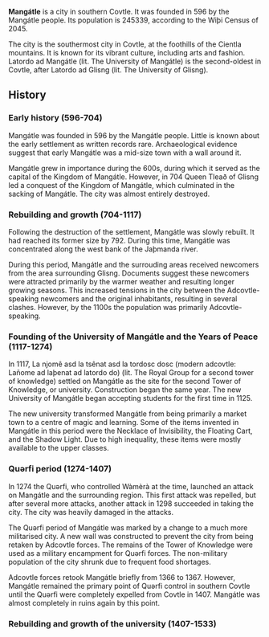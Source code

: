 **Mangátle** is a city in southern Covtle. It was founded in 596 by the Mangátle people. Its population is 245339, according to the Wiþi Census of 2045.

The city is the southermost city in Covtle, at the foothills of the Cientla mountains. It is known for its vibrant culture, including arts and fashion. Latordo ad Mangátle (lit. The University of Mangátle) is the second-oldest in Covtle, after Latordo ad Glisng (lit. The University of Glisng).

## History
### Early history (596-704)
Mangátle was founded in 596 by the Mangátle people. Little is known about the early settlement as written records rare. Archaeological evidence suggest that early Mangátle was a mid-size town with a wall around it.

Mangátle grew in importance during the 600s, during which it served as the capital of the Kingdom of Mangátle. However, in 704 Queen Tleað of Glisng led a conquest of the Kingdom of Mangátle, which culminated in the sacking of Mangátle. The city was almost entirely destroyed.

### Rebuilding and growth (704-1117)
Following the destruction of the settlement, Mangátle was slowly rebuilt. It had reached its former size by 792. During this time, Mangátle was concentrated along the west bank of the Jaþmanda river.

During this period, Mangátle and the surrouding areas received newcomers from the area surrounding Glisng. Documents suggest these newcomers were attracted primarily by the warmer weather and resulting longer growing seasons. This increased tensions in the city between the Adcovtle-speaking newcomers and the original inhabitants, resulting in several clashes. However, by the 1100s the population was primarily Adcovtle-speaking.

### Founding of the University of Mangátle and the Years of Peace (1117-1274)
In 1117, La njomê asd la tsênat asd la tordosc dosc (modern adcovtle: Lañome ad laþenat ad latordo do) (lit. The Royal Group for a second tower of knowledge) settled on Mangátle as the site for the second Tower of Knowledge, or university. Construction began the same year. The new University of Mangátle began accepting students for the first time in 1125.

The new university transformed Mangátle from being primarily a market town to a centre of magic and learning. Some of the items invented in Mangátle in this period were the Necklace of Invisibility, the Floating Cart, and the Shadow Light. Due to high inequality, these items were mostly available to the upper classes.

### Quərfi period (1274-1407)
In 1274 the Quərfi, who controlled Wàmèrà at the time, launched an attack on Mangátle and the surrounding region. This first attack was repelled, but after several more attacks, another attack in 1298 succeeded in taking the city. The city was heavily damaged in the attacks.

The Quərfi period of Mangátle was marked by a change to a much more militarised city. A new wall was constructed to prevent the city from being retaken by Adcovtle forces. The remains of the Tower of Knowledge were used as a military encampment for Quərfi forces. The non-military population of the city shrunk due to frequent food shortages.

Adcovtle forces retook Mangátle briefly from 1366 to 1367. However, Mangátle remained the primary point of Quərfi control in southern Covtle until the Quərfi were completely expelled from Covtle in 1407. Mangátle was almost completely in ruins again by this point.

### Rebuilding and growth of the university (1407-1533)